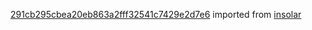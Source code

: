 [291cb295cbea20eb863a2fff32541c7429e2d7e6](https://github.com/insolar/insolar/commit/291cb295cbea20eb863a2fff32541c7429e2d7e6) imported from [insolar](https://github.com/insolar/insolar)

